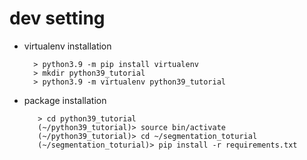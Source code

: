 # dev setting

+ virtualenv installation
 
        > python3.9 -m pip install virtualenv
        > mkdir python39_tutorial
        > python3.9 -m virtualenv python39_tutorial

+ package installation

         > cd python39_tutorial
         (~/python39_tutorial)> source bin/activate
         (~/python39_tutorial)> cd ~/segmentation_toturial
         (~/segmentation_toturial)> pip install -r requirements.txt
